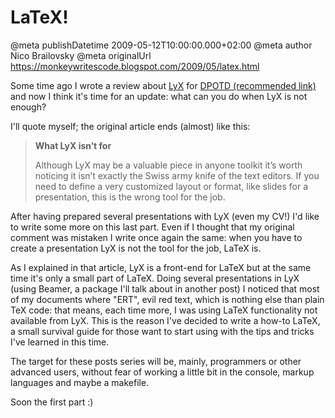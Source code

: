 # LaTeX!

@meta publishDatetime 2009-05-12T10:00:00.000+02:00
@meta author Nico Brailovsky
@meta originalUrl https://monkeywritescode.blogspot.com/2009/05/latex.html

Some time ago I wrote a review about [LyX](http://debaday.debian.net/2008/01/20/lyx-a-text-editor-that-stays-out-of-the-way/) for [DPOTD (recommended link)](http://debaday.debian.net) and now I think it's time for an update: what can you do when LyX is not enough?

I'll quote myself; the original article ends (almost) like this:

> **What LyX isn’t for**
>
> Although LyX may be a valuable piece in anyone toolkit it’s worth noticing it isn’t exactly the Swiss army knife of the text editors. If you need to define a very customized layout or format, like slides for a presentation, this is the wrong tool for the job.

After having prepared several presentations with LyX (even my CV!) I'd like to write some more on this last part. Even if I thought that my original comment was mistaken I write once again the same: when you have to create a presentation LyX is not the tool for the job, LaTeX is.

As I explained in that article, LyX is a front-end for LaTeX but at the same time it's only a small part of LaTeX. Doing several presentations in LyX (using Beamer, a package I'll talk about in another post) I noticed that most of my documents where "ERT", evil red text, which is nothing else than plain TeX code: that means, each time more, I was using LaTeX functionality not available from LyX. This is the reason I've decided to write a how-to LaTeX, a small survival guide for those want to start using with the tips and tricks I've learned in this time.

The target for these posts series will be, mainly, programmers or other advanced users, without fear of working a little bit in the console, markup languages and maybe a makefile.

Soon the first part :)

